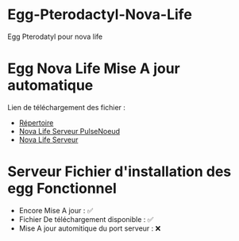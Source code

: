 # Egg-Pterodactyl-Nova-Life

Egg Pterodatyl pour nova life

# Egg Nova Life Mise A jour automatique

Lien de téléchargement des fichier : 

- [Répertoire](https://fnafhosting.fr/)
- [Nova Life Serveur PulseNoeud](https://fnafhosting.fr/novalife-pulsenoeud.tar.gz)
- [Nova Life Serveur](https://fnafhosting.fr/novalife-serveur.tar.gz)

# Serveur Fichier d'installation des egg Fonctionnel

- Encore Mise A jour : ✅
- Fichier De téléchargement disponible : ✅
- Mise A jour automitique du port serveur : ❌